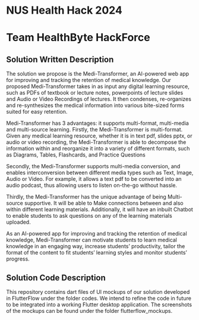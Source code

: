 # NUS Health Hack 2024
# Team HealthByte HackForce 

## Solution Written Description

The solution we propose is the Medi-Transformer, an AI-powered web app for improving and tracking the retention of medical knowledge. Our proposed Medi-Transformer takes in as input any digital learning resource, such as PDFs of textbook or lecture notes, powerpoints of lecture slides and Audio or Video Recordings of lectures. It then condenses, re-organizes and re-synthesizes the medical information into various bite-sized forms suited for easy retention. 

Medi-Transformer has 3 advantages: it supports multi-format, multi-media and multi-source learning. Firstly, the Medi-Transformer is multi-format. Given any medical learning resource, whether it is in text pdf, slides pptx, or audio or video recording, the Medi-Transformer is able to decompose the information within and reorganize it into a variety of different formats, such as Diagrams, Tables, Flashcards, and Practice Questions

Secondly, the Medi-Transformer supports multi-media conversion, and enables interconversion between different media types such as Text, Image, Audio or Video. For example, it allows a text pdf to be converted into an audio podcast, thus allowing users to listen on-the-go without hassle.  

Thirdly, the Medi-Transformer has the unique advantage of being Multi-source supportive. It will be able to Make connections between and also within different learning materials. Additionally, it will have an inbuilt Chatbot to enable students to ask questions on any of the learning materials uploaded. 

As an AI-powered app for improving and tracking the retention of medical knowledge, Medi-Transformer can motivate students to learn medical knowledge in an engaging way, increase students’ productivity, tailor the format of the content to fit students’ learning styles and monitor students’ progress.

## Solution Code Description

This repository contains dart files of UI mockups of our solution developed in FlutterFlow under the folder codes. We intend to refine the code in future to be integrated into a working Flutter desktop application. The screenshots of the mockups can be found under the folder flutterflow_mockups.
